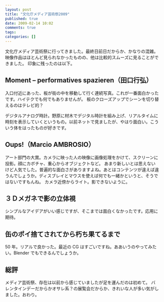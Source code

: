 ```yaml
---
layout: post
title: "文化庁メディア芸術祭2009"
published: true
date: 2009-02-14 10:02
comments: true
tags:
categories: []
---
```


文化庁メディア芸術祭に行ってきました。最終日前日だからか、かなりの混雑。映像作品はほとんど見られなかったものの、他は比較的スムーズに見ることができました。
印象に残ったのは以下。

## Moment &#8211; performatives spazieren（田口行弘）

入口付近にあった、板が街の中を移動して行く連続写真。これが一番面白かったです。ハイテクでも何でもありませんが。
板のクローズアップでシーンを切り替えるのはテレビ的？

デジタルアナログ時計。野原に材木でデジタル時計を組み上げ、リアルタイムに時刻を表示していくというもの。以前ネットで見ましたが、やはり面白い。こういう体をはったものが好きです。

## Oups!（Marcio AMBROSIO）

アート部門の大賞。カメラに映った人の映像に画像処理をかけて、スクリーンに投影。顔にカボチャ、重心からオブジェクトなど。
あまり新しいとは思えないけど人気でした。普遍的な面白さがありますよね。あとはコンテンツが違えば違うんでしょうか。ディスブレイとマウスを使えば何でも一緒かというと、そうではないですもんね。
カメラ近傍からライト。影できないように。

## ３Ｄメガネで影の立体視

シンプルなアイデアがいい感じですが、そこまでは面白くなかったです。応用に期待。

## 缶のポイ捨てされてから朽ち果てるまで

50 年。リアルで良かった。最近の CG はすごいですね。ああいうのやってみたい。Blender でもできるんでしょうか。

## 総評

メディア芸術祭、存在は以前から感じていましたが足を運んだのは初めて。
バレンタインデーだからかオサレ系？の展覧会だからか、きれいな人が多い気がしました。おわり。
